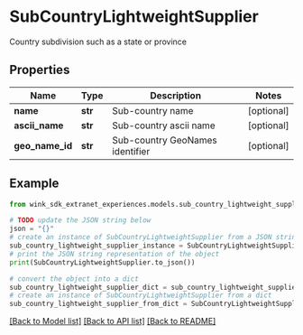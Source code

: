 # SubCountryLightweightSupplier

Country subdivision such as a state or province

## Properties

Name | Type | Description | Notes
------------ | ------------- | ------------- | -------------
**name** | **str** | Sub-country name | [optional] 
**ascii_name** | **str** | Sub-country ascii name | [optional] 
**geo_name_id** | **str** | Sub-country GeoNames identifier | [optional] 

## Example

```python
from wink_sdk_extranet_experiences.models.sub_country_lightweight_supplier import SubCountryLightweightSupplier

# TODO update the JSON string below
json = "{}"
# create an instance of SubCountryLightweightSupplier from a JSON string
sub_country_lightweight_supplier_instance = SubCountryLightweightSupplier.from_json(json)
# print the JSON string representation of the object
print(SubCountryLightweightSupplier.to_json())

# convert the object into a dict
sub_country_lightweight_supplier_dict = sub_country_lightweight_supplier_instance.to_dict()
# create an instance of SubCountryLightweightSupplier from a dict
sub_country_lightweight_supplier_from_dict = SubCountryLightweightSupplier.from_dict(sub_country_lightweight_supplier_dict)
```
[[Back to Model list]](../README.md#documentation-for-models) [[Back to API list]](../README.md#documentation-for-api-endpoints) [[Back to README]](../README.md)


